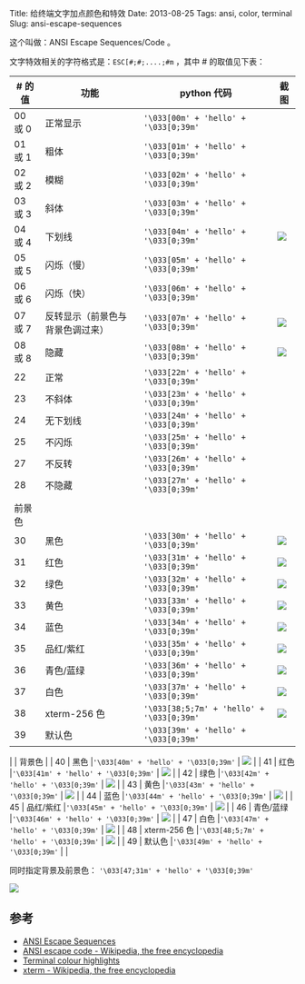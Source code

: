 Title: 给终端文字加点颜色和特效
Date: 2013-08-25
Tags: ansi, color, terminal
Slug: ansi-escape-sequences

这个叫做：ANSI Escape Sequences/Code 。

文字特效相关的字符格式是：`ESC[#;#;....;#m` ，其中 # 的取值见下表：

| # 的值   |   功能    |    python 代码                           |  截图 |
|----------|-----------|------------------------------------------|-------|
| 00 或 0  |  正常显示 |`'\033[00m' + 'hello' + '\033[0;39m'`     | |
| 01 或 1  |  粗体     |`'\033[01m' + 'hello' + '\033[0;39m'`     | |
| 02 或 2  |  模糊     |`'\033[02m' + 'hello' + '\033[0;39m'`     | |
| 03 或 3  |  斜体     |`'\033[03m' + 'hello' + '\033[0;39m'`     | |
| 04 或 4  |  下划线     |`'\033[04m' + 'hello' + '\033[0;39m'`   | ![](/static/images/04.png)|
| 05 或 5  |  闪烁（慢） |`'\033[05m' + 'hello' + '\033[0;39m'`   | |
| 06 或 6  |  闪烁（快） |`'\033[06m' + 'hello' + '\033[0;39m'`   | |
| 07 或 7  |  反转显示（前景色与背景色调过来）     |`'\033[07m' + 'hello' + '\033[0;39m'`   |![](/static/images/07.png) |
| 08 或 8  |  隐藏     |`'\033[08m' + 'hello' + '\033[0;39m'`   |![](/static/images/08.png) |
| 22       |  正常       |`'\033[22m' + 'hello' + '\033[0;39m'`   | |
| 23       |  不斜体 |`'\033[23m' + 'hello' + '\033[0;39m'`   | |
| 24       |  无下划线  |`'\033[24m' + 'hello' + '\033[0;39m'`   | |
| 25       |  不闪烁    |`'\033[25m' + 'hello' + '\033[0;39m'`   | |
| 27       |  不反转    |`'\033[26m' + 'hello' + '\033[0;39m'`   | |
| 28       |  不隐藏    |`'\033[27m' + 'hello' + '\033[0;39m'`   | |
|                       |
|     前景色        |
| 30       |  黑色  |`'\033[30m' + 'hello' + '\033[0;39m'`   | ![](/static/images/30.png) |
| 31       |  红色  |`'\033[31m' + 'hello' + '\033[0;39m'`   |  ![](/static/images/31.png) |
| 32       |  绿色  |`'\033[32m' + 'hello' + '\033[0;39m'`   |  ![](/static/images/32.png) |
| 33       |  黄色  |`'\033[33m' + 'hello' + '\033[0;39m'`   |  ![](/static/images/33.png) |
| 34       |  蓝色  |`'\033[34m' + 'hello' + '\033[0;39m'`   |  ![](/static/images/34.png) |
| 35       |  品红/紫红 |`'\033[35m' + 'hello' + '\033[0;39m'`   |  ![](/static/images/35.png) |
| 36       |  青色/蓝绿 |`'\033[36m' + 'hello' + '\033[0;39m'`   |  ![](/static/images/36.png) |
| 37       |  白色  |`'\033[37m' + 'hello' + '\033[0;39m'`   |  ![](/static/images/37.png) |
| 38       |  xterm-256 色  |`'\033[38;5;7m' + 'hello' + '\033[0;39m'`  |   ![](/static/images/38.png) |
| 39       |  默认色 |`'\033[39m' + 'hello' + '\033[0;39m'`   |   |
|
|    背景色         |
| 40       | 黑色   |`'\033[40m' + 'hello' + '\033[0;39m'`   |  ![](/static/images/38.png) |
| 41       |  红色  |`'\033[41m' + 'hello' + '\033[0;39m'`   |  ![](/static/images/41.png) |
| 42       |  绿色  |`'\033[42m' + 'hello' + '\033[0;39m'`   |  ![](/static/images/42.png) |
| 43       |  黄色  |`'\033[43m' + 'hello' + '\033[0;39m'`   |  ![](/static/images/43.png) |
| 44       |  蓝色  |`'\033[44m' + 'hello' + '\033[0;39m'`   |  ![](/static/images/44.png) |
| 45       |  品红/紫红 |`'\033[45m' + 'hello' + '\033[0;39m'`   |  ![](/static/images/45.png) |
| 46       |  青色/蓝绿 |`'\033[46m' + 'hello' + '\033[0;39m'`   |  ![](/static/images/46.png) |
| 47       |  白色  |`'\033[47m' + 'hello' + '\033[0;39m'`   |  ![](/static/images/47.png) |
| 48       |  xterm-256 色  |`'\033[48;5;7m' + 'hello' + '\033[0;39m'`  |  ![](/static/images/48.png) |
| 49       |  默认色 |`'\033[49m' + 'hello' + '\033[0;39m'`   | |

<!--
https://github.com/robertknight/konsole/blob/master/tests/color-spaces.pl
Quoting <https://github.com/robertknight/konsole/blob/master/user-doc/README.moreColors>:
   ESC[ … 38;2;<r>;<g>;<b> … m Select RGB foreground color
   ESC[ … 48;2;<r>;<g>;<b> … m Select RGB background color

## 示例

print('\033[31m \033[44m' + 'some red text' + '\033[0;39m' + 'ab')
-->

同时指定背景及前景色： `'\033[47;31m' + 'hello' + '\033[0;39m'`

![](/static/images/47-31.png)


## 参考

* [ANSI Escape Sequences](http://www.isthe.com/chongo/tech/comp/ansi_escapes.html)
* [ANSI escape code - Wikipedia, the free encyclopedia](http://en.wikipedia.org/wiki/ANSI_escape_code)
* [Terminal colour highlights](http://www.pixelbeat.org/docs/terminal_colours/)
* [xterm - Wikipedia, the free encyclopedia](http://en.wikipedia.org/wiki/Xterm)
